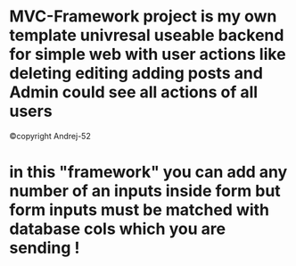 # MVC-Framework project is  my own template  univresal useable backend for simple web with user actions like  deleting editing adding posts and Admin could see all actions of all users 
©copyright Andrej-52
# in this "framework" you can add any number of an inputs inside form  but form inputs must be matched with database cols which you are sending !
